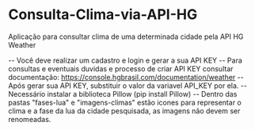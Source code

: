 # Consulta-Clima-via-API-HG
Aplicação para consultar clima de uma determinada cidade pela API HG Weather


-- Você deve realizar um cadastro e login e gerar a sua API KEY
-- Para consultas e eventuais duvidas e processo de criar API KEY consultar documentação: https://console.hgbrasil.com/documentation/weather
-- Após gerar sua API KEY, substituir o valor da variavel API_KEY por ela.
-- Necessário instalar a biblioteca Pillow (pip install Pillow)
-- Dentro das pastas "fases-lua" e "imagens-climas" estão icones para representar o clima e a fase da lua da cidade pesquisada, as imagens não devem ser renomeadas.
